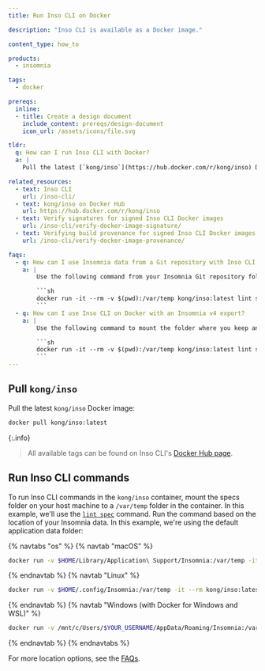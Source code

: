 ```yaml
---
title: Run Inso CLI on Docker

description: "Inso CLI is available as a Docker image."

content_type: how_to

products:
  - insomnia

tags:
  - docker

prereqs:
  inline:
  - title: Create a design document
    include_content: prereqs/design-document
    icon_url: /assets/icons/file.svg

tldr:
  q: How can I run Inso CLI with Docker?
  a: |
    Pull the latest [`kong/inso`](https://hub.docker.com/r/kong/inso) Docker image, then run Inso CLI commands by mounting your specs folder to the `/var/temp` folder in the container.

related_resources:
  - text: Inso CLI
    url: /inso-cli/
  - text: kong/inso on Docker Hub
    url: https://hub.docker.com/r/kong/inso
  - text: Verify signatures for signed Inso CLI Docker images
    url: /inso-cli/verify-docker-image-signature/
  - text: Verifying build provenance for signed Inso CLI Docker images
    url: /inso-cli/verify-docker-image-provenance/

faqs:
  - q: How can I use Insomnia data from a Git repository with Inso CLI on Docker?
    a: |
        Use the following command from your Insomnia Git repository folder to mount it to the `/var/temp` folder in the container:

        ```sh
        docker run -it --rm -v $(pwd):/var/temp kong/inso:latest lint spec -w /var/temp
        ```
  - q: How can I use Inso CLI on Docker with an Insomnia v4 export?
    a: |
        Use the following command to mount the folder where you keep an Insomnia v4 export:

        ```sh
        docker run -it --rm -v $(pwd):/var/temp kong/inso:latest lint spec -w /var/temp/Insomnia_YYYY-MM-DD.json
        ```
---
```


## Pull `kong/inso`

Pull the latest `kong/inso` Docker image:

```sh
docker pull kong/inso:latest
```

{:.info}
> All available tags can be found on Inso CLI's [Docker Hub page](https://hub.docker.com/r/kong/inso/tags).


## Run Inso CLI commands

To run Inso CLI commands in the `kong/inso` container, mount the specs folder on your host machine to a `/var/temp` folder in the container. In this example, we'll use the [`lint spec`](/inso-cli/reference/lint_spec/) command. Run the command based on the location of your Insomnia data. In this example, we're using the default application data folder:

{% navtabs "os" %}
{% navtab "macOS" %}
```sh
docker run -v $HOME/Library/Application\ Support/Insomnia:/var/temp -it --rm kong/inso:latest lint spec -w /var/temp
```
{% endnavtab %}
{% navtab "Linux" %}
```sh
docker run -v $HOME/.config/Insomnia:/var/temp -it --rm kong/inso:latest lint spec -w /var/temp
```
{% endnavtab %}
{% navtab "Windows (with Docker for Windows and WSL)" %}
```sh
docker run -v /mnt/c/Users/$YOUR_USERNAME/AppData/Roaming/Insomnia:/var/temp -it --rm kong/inso:latest lint spec -w /var/temp
```
{% endnavtab %}
{% endnavtabs %}

For more location options, see the [FAQs](#faqs).